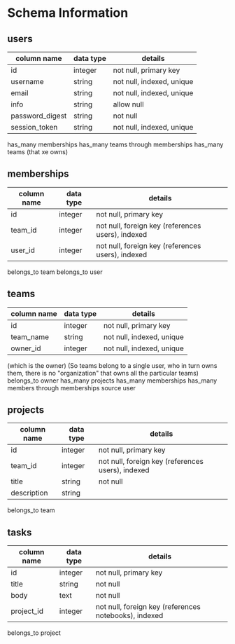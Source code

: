# Schema Information

## users
column name     | data type | details
----------------|-----------|-----------------------
id              | integer   | not null, primary key
username        | string    | not null, indexed, unique
email           | string    | not null, indexed, unique
info            | string    | allow null
password_digest | string    | not null
session_token   | string    | not null, indexed, unique

has_many memberships
has_many teams through memberships
has_many teams (that xe owns)

## memberships
column name | data type | details
------------|-----------|-----------------------
id          | integer   | not null, primary key
team_id     | integer   | not null, foreign key (references users), indexed
user_id     | integer   | not null, foreign key (references users), indexed

belongs_to team
belongs_to user


## teams
column name | data type | details
------------|-----------|-----------------------
id          | integer   | not null, primary key
team_name   | string    | not null, indexed, unique
owner_id    | integer   | not null, indexed, unique

(which is the owner)
(So teams belong to a single user, who in turn owns them, there is no "organization" that owns all the particular teams)
belongs_to owner
has_many projects
has_many memberships
has_many members through memberships source user


## projects
column name | data type | details
------------|-----------|-----------------------
id          | integer   | not null, primary key
team_id     | integer   | not null, foreign key (references users), indexed
title       | string    | not null
description | string    |

belongs_to team


## tasks
column name | data type | details
------------|-----------|-----------------------
id          | integer   | not null, primary key
title       | string    | not null
body        | text      | not null
project_id  | integer   | not null, foreign key (references notebooks), indexed

belongs_to project
